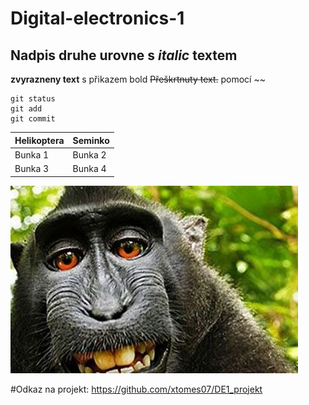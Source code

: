 # Digital-electronics-1

## Nadpis druhe urovne s *italic* textem

__zvyrazneny text__ s přikazem bold
~~Přeškrtnuty text.~~ pomocí ~~


```
git status
git add
git commit
```
Helikoptera | Seminko
------------ | -------------
Bunka 1 | Bunka 2
Bunka 3 | Bunka 4

![Opička](opice.jpg)

#Odkaz na projekt:
https://github.com/xtomes07/DE1_projekt
